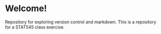 # Welcome!
Repository for exploring version control and markdown.
This is a repository for a STAT545 class exercise.
